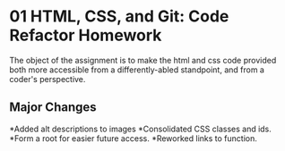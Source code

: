 # 01 HTML, CSS, and Git: Code Refactor Homework

The object of the assignment is to make the html and css code provided both more accessible from a differently-abled standpoint, and from a coder's perspective.

## Major Changes
*Added alt descriptions to images
*Consolidated CSS classes and ids.
*Form a root for easier future access.
*Reworked links to function.

